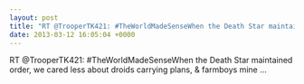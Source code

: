 ```yaml
---
layout: post
title: "RT @TrooperTK421: #TheWorldMadeSenseWhen the Death Star maintained order, we cared less about droids carrying plans, &amp; farmboys mine ..."
date: 2013-03-12 16:05:04 +0000
---
```


RT @TrooperTK421: #TheWorldMadeSenseWhen the Death Star maintained order, we cared less about droids carrying plans, &amp; farmboys mine ...

